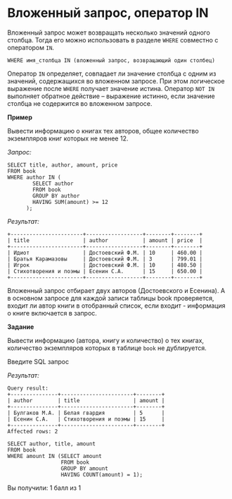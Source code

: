 # Вложенный запрос, оператор IN

Вложенный запрос может возвращать несколько значений одного столбца.  Тогда его можно использовать в разделе `WHERE` совместно с оператором `IN`.

```mysql
WHERE имя_столбца IN (вложенный запрос, возвращающий один столбец)
```

Оператор `IN` определяет, совпадает ли значение столбца с одним из значений, содержащихся во вложенном запросе. При этом логическое выражение после `WHERE` получает значение истина. Оператор `NOT IN` выполняет обратное действие – выражение истинно, если значение столбца не содержится во вложенном запросе.

**Пример**

Вывести информацию о книгах тех авторов, общее количество экземпляров книг которых не менее 12.

*Запрос:*

```mysql
SELECT title, author, amount, price
FROM book
WHERE author IN (
        SELECT author 
        FROM book 
        GROUP BY author 
        HAVING SUM(amount) >= 12
      );
```

*Результат:*

```mysql
+-----------------------+------------------+--------+--------+
| title                 | author           | amount | price  |
+-----------------------+------------------+--------+--------+
| Идиот                 | Достоевский Ф.М. | 10     | 460.00 |
| Братья Карамазовы     | Достоевский Ф.М. | 3      | 799.01 |
| Игрок                 | Достоевский Ф.М. | 10     | 480.50 |
| Стихотворения и поэмы | Есенин С.А.      | 15     | 650.00 |
+-----------------------+------------------+--------+--------+
```

Вложенный запрос отбирает двух авторов (Достоевского и Есенина). А в основном запросе для каждой записи таблицы book  проверяется, входит ли автор книги в отобранный список, если входит - информация о книге включается в запрос.

**Задание**

Вывести информацию (автора, книгу и количество) о тех книгах, количество экземпляров которых в таблице `book` не дублируется.

Введите SQL запрос

*Результат:*

```mysql
Query result:
+---------------+-----------------------+--------+
| author        | title                 | amount |
+---------------+-----------------------+--------+
| Булгаков М.А. | Белая гвардия         | 5      |
| Есенин С.А.   | Стихотворения и поэмы | 15     |
+---------------+-----------------------+--------+
Affected rows: 2
```

```mysql
SELECT author, title, amount
FROM book
WHERE amount IN (SELECT amount
                 FROM book
                 GROUP BY amount
                 HAVING COUNT(amount) = 1);
```

Вы получили: 1 балл из 1
